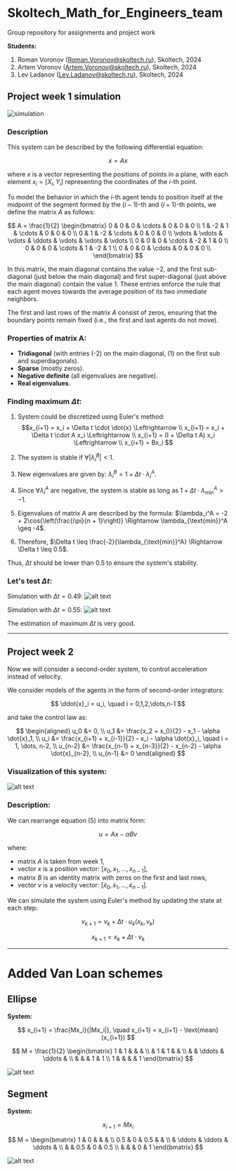 # Skoltech_Math_for_Engineers_team
Group repository for assignments and project work

**Students:**
1. Roman Voronov (Roman.Voronov@skoltech.ru), Skoltech, 2024
1. Artem Voronov (Artem.Voronov@skoltech.ru), Skoltech, 2024
1. Lev Ladanov (Lev.Ladanov@skoltech.ru), Skoltech, 2024

## Project week 1 simulation
![simulation](Project_week_1/simulation0.gif)

### Description

This system can be described by the following differential equation:

$$
\dot{x} = A x
$$

where $x$ is a vector representing the positions of points in a plane, with each element $x_i = [X_i, Y_i]$ representing the coordinates of the $i$-th point.

To model the behavior in which the $i$-th agent tends to position itself at the midpoint of the segment formed by the $(i-1)$-th and $(i+1)$-th points, we define the matrix $A$ as follows:

$$
A = \frac{1}{2}
\begin{bmatrix}
0 &  0 &  0 & \cdots & 0 & 0 & 0 \\
1 & -2 &  1 & \cdots & 0 & 0 & 0 \\
0 &  1 & -2 & \cdots & 0 & 0 & 0 \\
\vdots & \vdots & \vdots & \ddots & \vdots & \vdots & \vdots \\
0 &  0 &  0 & \cdots & -2 & 1 & 0 \\
0 &  0 &  0 & \cdots & 1 & -2 & 1 \\
0 &  0 &  0 & \cdots & 0 & 0 & 0 \\
\end{bmatrix}
$$

In this matrix, the main diagonal contains the value $-2$, and the first sub-diagonal (just below the main diagonal) and first super-diagonal (just above the main diagonal) contain the value $1$. These entries enforce the rule that each agent moves towards the average position of its two immediate neighbors.

The first and last rows of the matrix $A$ consist of zeros, ensuring that the boundary points remain fixed (i.e., the first and last agents do not move).

### Properties of matrix A:
   - **Tridiagonal** (with entries \(-2\) on the main diagonal, \(1\) on the first sub and superdiagonals).
   - **Sparse** (mostly zeros).
   - **Negative definite** (all eigenvalues are negative).
   - **Real eigenvalues**.

### Finding maximum $\Delta t$:

1. System could be discretized using Euler's method:
$$x_{i+1} = x_i + \Delta t \cdot \dot{x} \Leftrightarrow \\
  x_{i+1} = x_i + \Delta t \cdot A x_i \Leftrightarrow \\
  x_{i+1} = (I + \Delta t A) x_i \Leftrightarrow \\
  x_{i+1} = Bx_i
  $$

2. The system is stable if $\forall |\lambda_i^B| < 1$.
3. New eigenvalues are given by: $\lambda_i^B = 1 + \Delta t \cdot \lambda_i^A$.
4. Since $\forall \lambda_i^A$ are negative, the system is stable as long as $1 + \Delta t \cdot \lambda_{\text{min}}^A > -1$.
5. Eigenvalues of matrix $A$ are described by the formula: $\lambda_i^A = -2 + 2\cos{\left(\frac{i\pi}{n + 1}\right)} \Rightarrow \lambda_{\text{min}}^A \geq -4$.
6. Therefore, $\Delta t \leq \frac{-2}{\lambda_{\text{min}}^A} \Rightarrow \Delta t \leq 0.5$.

Thus, $\Delta t$ should be lower than 0.5 to ensure the system's stability.

### Let's test $\Delta t$:

Simulation with $\Delta t = 0.49$:
![alt text](Project_week_1/simulation_dt49.gif)

Simulation with $\Delta t = 0.55$:
![alt text](Project_week_1/simulation_dt55.gif)

The estimation of maximum $\Delta t$ is very good.

---

## Project week 2

Now we will consider a second-order system, to control acceleration instead of velocity.

We consider models of the agents in the form of second-order integrators:

$$
\ddot{x}_i = u_i, \quad i = 0,1,2,\dots,n-1
$$

and take the control law as:

$$
\begin{aligned}
u_0 &= 0, \\
u_1 &= \frac{x_2 + x_0}{2} - x_1 - \alpha \dot{x}_1, \\
u_i &= \frac{x_{i+1} + x_{i-1}}{2} - x_i - \alpha \dot{x}_i, \quad i = 1, \dots, n-2, \\
u_{n-2} &= \frac{x_{n-1} + x_{n-3}}{2} - x_{n-2} - \alpha \dot{x}_{n-2}, \\
u_{n-1} &= 0
\end{aligned}
$$

### Visualization of this system:

![alt text](Project_week_2/simulation0.gif)

### Description:

We can rearrange equation (5) into matrix form:

$$
u = Ax - \alpha B v
$$

where:
- matrix $A$ is taken from week 1,
- vector $x$ is a position vector: $[x_0, x_1, \dots, x_{n-1}]$,
- matrix $B$ is an identity matrix with zeros on the first and last rows,
- vector $v$ is a velocity vector: $[\dot{x}_0, \dot{x}_1, \dots, \dot{x}_{n-1}]$.

We can simulate the system using Euler's method by updating the state at each step:

$$
v_{k+1} = v_k + \Delta t \cdot u_k(x_k, v_k) 
$$

$$
x_{k+1} = x_k + \Delta t \cdot v_k
$$

---

# Added Van Loan schemes

## Ellipse

**System:**

$$
x_{i+1} = \frac{Mx_i}{|Mx_i|}, \quad x_{i+1} = x_{i+1} - \text{mean}(x_{i+1})
$$

$$
M = \frac{1}{2}
\begin{bmatrix}
1 & 1 &  &  &  \\
  & 1 & 1  &  &  \\
  &   & \ddots & \ddots  &  \\
  &   &   & 1 & 1 \\
1 &   &   &   & 1
\end{bmatrix}
$$

![alt text](Van_Loan_schemes/Ellipse/simulation2.gif)

## Segment

**System:**

$$
x_{i+1} = Mx_i
$$

$$
M =
\begin{bmatrix}
1   & 0   &   &   &   \\
0.5 & 0   & 0.5  &   &   \\
    & \ddots & \ddots & \ddots  &   \\
    &   & 0.5 & 0 & 0.5 \\
    &   &    & 0 & 1
\end{bmatrix}
$$

![alt text](Van_Loan_schemes/Segment/simulation0.gif)
